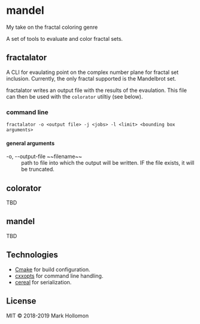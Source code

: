 # mandel
My take on the fractal coloring genre

A set of tools to evaluate and color fractal sets.

## fractalator
A CLI for evaulating point on the complex number plane for fractal set
inclusion. Currently, the only fractal supported is the Mandelbrot set.

fractalator writes an output file with the results of the evaulation. This file
can then be used with the `colorator` utiltiy (see below).

### command line

`fractalator -o <output file> -j <jobs> -l <limit> <bounding box arguments>`

#### general arguments

<dl>
<dt>-o, --output-file ~~filename~~</dt>
<dd>path to file into which the output will be written. IF the file exists, it
will be truncated.</dd>
</dl>

## colorator

TBD

## mandel

TBD

## Technologies

- [Cmake](https://cmake.org/) for build configuration.
- [cxxopts](https://github.com/jarro2783/cxxopts) for command line handling.
- [cereal](https://uscilab.github.io/cereal/index.html) for serialization.

## License

MIT &copy; 2018-2019 Mark Hollomon
